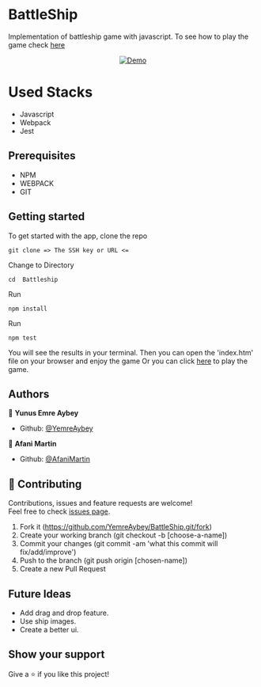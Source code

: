 # BattleShip

Implementation of battleship game with javascript. To see how to play the game check [here](https://www.wikihow.com/Play-Battleship)

<p align="center">
  <a href="https://yemreaybey.github.io/BattleShip/">
    <img alt="Demo" src="https://res.cloudinary.com/yemreaybey/image/upload/v1578658699/Portfolio/battleship_gjetpi.png">
  </a>
</p>

# Used Stacks

- Javascript
- Webpack
- Jest

## Prerequisites

- NPM
- WEBPACK
- GIT

## Getting started

To get started with the app, clone the repo

```
git clone => The SSH key or URL <=
```

Change to Directory

```
cd  Battleship
```

Run

```
npm install
```

Run

```
npm test
```

You will see the results in your terminal. Then you can open the 'index.htm' file on your browser and enjoy the game Or you can click [here](https://yemreaybey.github.io/BattleShip/) to play the game.

## Authors

👤 **Yunus Emre Aybey**

- Github: [@YemreAybey](https://github.com/YemreAybey)

👤 **Afani Martin**

- Github: [@AfaniMartin](https://github.com/whiz25)

## 🤝 Contributing

Contributions, issues and feature requests are welcome!<br />Feel free to check [issues page](https://github.com/YemreAybey/BattleShip/issues).

1. Fork it (https://github.com/YemreAybey/BattleShip.git/fork)
2. Create your working branch (git checkout -b [choose-a-name])
3. Commit your changes (git commit -am 'what this commit will fix/add/improve')
4. Push to the branch (git push origin [chosen-name])
5. Create a new Pull Request

## Future Ideas

- Add drag and drop feature.
- Use ship images.
- Create a better ui.

## Show your support

Give a ⭐️ if you like this project!
